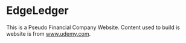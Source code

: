 # EdgeLedger
This is a Pseudo Financial Company Website.
Content used to build is website is from www.udemy.com.
